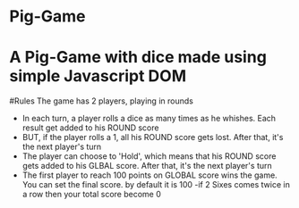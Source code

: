 # Pig-Game
# A Pig-Game with dice made using simple Javascript DOM

#Rules
The game has 2 players, playing in rounds
- In each turn, a player rolls a dice as many times as he whishes. Each result get added to his ROUND score
- BUT, if the player rolls a 1, all his ROUND score gets lost. After that, it's the next player's turn
- The player can choose to 'Hold', which means that his ROUND score gets added to his GLBAL score. After that, it's the next player's turn
- The first player to reach 100 points on GLOBAL score wins the game. You can set the final score. by default it is 100
-if 2 Sixes comes twice in a row then your total score become 0
